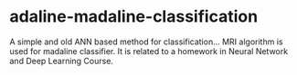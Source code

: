 # adaline-madaline-classification
A simple and old ANN based method for classification... MRI algorithm is used for madaline classifier. It is related to a homework in Neural Network and Deep Learning Course.

